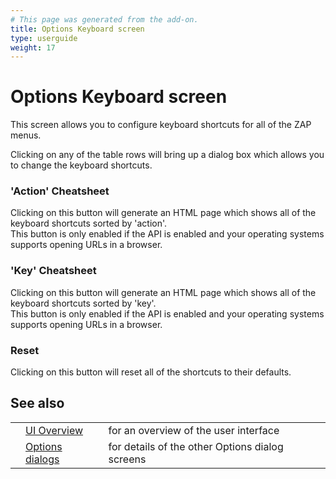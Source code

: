```yaml
---
# This page was generated from the add-on.
title: Options Keyboard screen
type: userguide
weight: 17
---
```


# Options Keyboard screen

This screen allows you to configure keyboard shortcuts for all of the ZAP menus.


Clicking on any of the table rows will bring up a dialog box which allows you to change the keyboard shortcuts.

### 'Action' Cheatsheet

Clicking on this button will generate an HTML page which shows all of the keyboard shortcuts sorted by 'action'.  
This button is only enabled if the API is enabled and your operating systems supports opening URLs in a browser.

### 'Key' Cheatsheet

Clicking on this button will generate an HTML page which shows all of the keyboard shortcuts sorted by 'key'.  
This button is only enabled if the API is enabled and your operating systems supports opening URLs in a browser.

### Reset

Clicking on this button will reset all of the shortcuts to their defaults.

## See also

|   |                                                      |                                                 |
|---|------------------------------------------------------|-------------------------------------------------|
|   | [UI Overview](/docs/desktop/ui/)                     | for an overview of the user interface           |
|   | [Options dialogs](/docs/desktop/ui/dialogs/options/) | for details of the other Options dialog screens |
